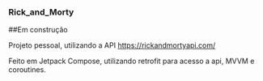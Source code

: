 ### Rick_and_Morty

##Em construção

Projeto pessoal, utilizando a API https://rickandmortyapi.com/

Feito em Jetpack Compose, utilizando retrofit para acesso a api, MVVM e coroutines.

